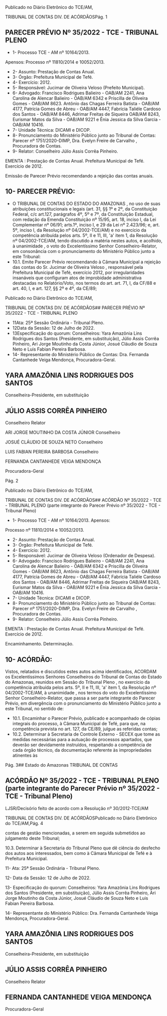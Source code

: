 Publicado  no  Diário  Eletrônico do TCE/AM,

TRIBUNAL DE CONTAS DIV. DE ACÓRDÃOSPág. 1

## PARECER PRÉVIO Nº 35/2022 - TCE - TRIBUNAL PLENO

- 1- Processo TCE - AM nº 10164/2013.

Apensos: Processo nº  11810/2014 e 10052/2013.

- 2- Assunto: Prestação de Contas Anual.
- 3- Órgão: Prefeitura Municipal de Tefé.
- 4- Exercício: 2012.
- 5- Responsável: Jucimar de Oliveira Veloso (Prefeito Municipal).
- 6-  Advogado: Francisco Rodrigues Balieiro - OAB/AM 2241, Ana Carolina de Alencar Balieiro - OAB/AM 6342 e Priscilla de Oliveira Gomes - OAB/AM 8623. Antônio das Chagas Ferreira Batista - OAB/AM 4177, Patrícia Gomes de Abreu - OAB/AM 4447, Fabrícia Taliéle Cardoso dos Santos - OAB/AM 8446,  Adrimar Freitas de Siqueira OAB/AM  8243,  Eurismar  Matos  da  Silva  -  OAB/AM  9221  e  Ênia  Jessica  da  Silva Garcia - OAB/AM 10416.
- 7- Unidade Técnica: DICAMI e DICOP.
- 8- Pronunciamento  do  Ministério  Público  junto  ao  Tribunal  de  Contas: Parecer  nº 1751/2020-DIMP,  Dra. Evelyn Freire de Carvalho , Procuradora de Contas.
- 9- Relator: Conselheiro Júlio Assis Corrêa Pinheiro.

EMENTA :  Prestação  de  Contas  Anual.    Prefeitura Municipal de Tefé.  Exercício de 2012.

Emissão de Parecer Prévio recomendando a rejeição das contas anuais.

## 10-  PARECER PRÉVIO:

- O  TRIBUNAL  DE  CONTAS  DO  ESTADO  DO  AMAZONAS ,  no  uso  de  suas atribuições  constitucionais  e  legais  (art.  31,  §§  1º  e  2º,  da  Constituição  Federal,  c/c art.127,  parágrafos  4º,  5º  e  7º,  da  Constituição  Estadual,  com  redação  da  Emenda Constituição nº 15/95, art. 18, inciso I, da Lei Complementar nº 06/91; arts.1º, inciso I, e 29  da  Lei  nº  2.423/96;  e,  art.  5º,  inciso  I,  da  Resolução  nº  04/2002-TCE/AM)  e  no exercício da competência atribuída pelos arts. 5º, II e 11, III, 'a' item 1, da Resolução nº 04/2002-TCE/AM, tendo discutido a matéria nestes autos, e acolhido, à unanimidade , o voto do Excelentíssimo Senhor Conselheiro-Relator, em consonância com o pronunciamento do Ministério Público junto a este Tribunal:
- 10.1.  Emite Parecer Prévio recomendando à Câmara Municipal a rejeição das contas do Sr. Jucimar de Oliveira Veloso , responsável pela Prefeitura Municipal de Tefé, exercício 2012, por irregularidades insanáveis que configuram atos de improbidade administrativa destacadas no Relatório/Voto, nos termos do art. art. 71, I, da CF/88 e art. 40, I, e art. 127, §§ 2º e 4º, da CE/89;

Publicado  no  Diário  Eletrônico do TCE/AM,

TRIBUNAL DE CONTAS DIV. DE ACÓRDÃOS## PARECER PRÉVIO Nº 35/2022 - TCE - TRIBUNAL PLENO

- 11Ata: 25ª Sessão Ordinária - Tribunal Pleno.
- 12Data da Sessão: 12 de Julho de 2022.
- 13Especificação  do  quorum: Conselheiros: Yara  Amazônia  Lins  Rodrigues  dos Santos (Presidente, em substituição), Júlio Assis Corrêa Pinheiro, Ari Jorge Moutinho da Costa Júnior, Josué Cláudio de Souza Neto e Luis Fabian Pereira Barbosa.
- 14-  Representante do Ministério Público de Contas: Dra. Fernanda Cantanhede Veiga Mendonça, Procuradora-Geral.

## YARA AMAZÔNIA LINS RODRIGUES DOS SANTOS

Conselheira-Presidente, em substituição

## JÚLIO ASSIS CORRÊA PINHEIRO

Conselheiro Relator

ARI JORGE MOUTINHO DA COSTA JÚNIOR Conselheiro

JOSUÉ CLÁUDIO DE SOUZA NETO Conselheiro

LUIS FABIAN PEREIRA BARBOSA Conselheiro

FERNANDA CANTANHEDE VEIGA MENDONÇA

Procuradora-Geral

Pág. 2

Publicado  no  Diário  Eletrônico do TCE/AM,

TRIBUNAL DE CONTAS DIV. DE ACÓRDÃOS## ACÓRDÃO Nº 35/2022 - TCE - TRIBUNAL PLENO (parte integrante do Parecer Prévio nº 35/2022 - TCE - Tribunal Pleno)

- 1- Processo TCE - AM nº 10164/2013. Apensos:

Processo nº  11810/2014 e 10052/2013.

- 2- Assunto: Prestação de Contas Anual.
- 3- Órgão: Prefeitura Municipal de Tefé.
- 4- Exercício: 2012.
- 5- Responsável: Jucimar de Oliveira Veloso (Ordenador de Despesa).
- 6-  Advogado: Francisco  Rodrigues  Balieiro  -  OAB/AM  2241,  Ana  Carolina  de  Alencar Balieiro - OAB/AM 6342 e Priscilla de Oliveira Gomes - OAB/AM 8623, Antônio das Chagas Ferreira Batista - OAB/AM 4177, Patrícia Gomes de Abreu - OAB/AM 4447, Fabrícia Taliéle Cardoso dos Santos - OAB/AM 8446, Adrimar Freitas de Siqueira OAB/AM  8243,  Eurismar  Matos  da  Silva  -  OAB/AM  9221  e  Ênia  Jessica  da  Silva Garcia - OAB/AM 10416.
- 7- Unidade Técnica: DICAMI e DICOP.
- 8- Pronunciamento  do  Ministério  Público  junto  ao  Tribunal  de  Contas: Parecer  nº 1751/2020-DIMP,  Dra. Evelyn Freire de Carvalho , Procuradora de Contas.
- 9- Relator: Conselheiro Júlio Assis Corrêa Pinheiro.

EMENTA :  Prestação  de  Contas  Anual.    Prefeitura Municipal de Tefé. Exercício de 2012.

Encaminhamento. Determinação.

## 10-  ACÓRDÃO:

Vistos, relatados e discutidos estes autos acima identificados, ACORDAM os Excelentíssimos Senhores Conselheiros do Tribunal de Contas do Estado do Amazonas, reunidos em Sessão do Tribunal Pleno , no exercício da competência atribuída pelos arts. 5º, II e 11, III, 'a' item 1, da Resolução nº 04/2002-TCE/AM, à unanimidade , nos termos do voto do Excelentíssimo Senhor Conselheiro-Relator, que passa a ser parte integrante do Parecer Prévio, em divergência com o pronunciamento do Ministério Público junto a este Tribunal, no sentido de:

- 10.1. Encaminhar o  Parecer  Prévio,  publicado  e  acompanhado  de  cópias integrais do  processo,  à  Câmara  Municipal  de  Tefé,  para  que,  na competência prevista no art. 127, da CE/89, julgue as referidas contas;
- 10.2. Determinar à  Secretaria  de  Controle  Externo  -  SECEX  que  tome  as medidas  necessárias  para  a  autuação  de  processos  apartados,  que deverão ser devidamente instruídos, respeitando a competência de cada órgão técnico, da documentação referente às impropriedades atinentes às

Pág. 3## Estado do Amazonas TRIBUNAL DE CONTAS

## ACÓRDÃO Nº 35/2022 - TCE - TRIBUNAL PLENO (parte integrante do Parecer Prévio nº 35/2022 - TCE - Tribunal Pleno)

LJSR/Decisório feito de acordo com a Resolução nº 30/2012-TCE/AM

TRIBUNAL DE CONTAS DIV. DE ACÓRDÃOSPublicado  no  Diário  Eletrônico do TCE/AM,Pág. 4

contas  de  gestão  mencionadas,  a  serem  em  seguida  submetidos  ao julgamento deste Tribunal;

10.3. Determinar à  Secretaria  do  Tribunal  Pleno  que  dê  ciência  do  desfecho dos autos aos interessados, bem como à Câmara Municipal de Tefé e à Prefeitura Municipal.

11- Ata: 25ª Sessão Ordinária - Tribunal Pleno.

12- Data da Sessão: 12 de Julho de 2022.

13- Especificação  do  quorum: Conselheiros: Yara  Amazônia  Lins  Rodrigues  dos Santos (Presidente, em substituição), Júlio Assis Corrêa Pinheiro, Ari Jorge Moutinho da Costa Júnior, Josué Cláudio de Souza Neto e Luis Fabian Pereira Barbosa.

14-  Representante do Ministério Público: Dra. Fernanda Cantanhede Veiga Mendonça, Procuradora-Geral.

## YARA AMAZÔNIA LINS RODRIGUES DOS SANTOS

Conselheira-Presidente, em substituição

## JÚLIO ASSIS CORRÊA PINHEIRO

Conselheiro Relator

## FERNANDA CANTANHEDE VEIGA MENDONÇA

Procuradora-Geral
